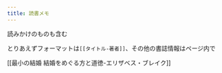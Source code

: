 ```yaml
---
title: 読書メモ
---
```



読みかけのものも含む

とりあえずフォーマットは`[[タイトル-著者]]`、その他の書誌情報はページ内で

[[最小の結婚 結婚をめぐる方と道徳-エリザベス・ブレイク]]